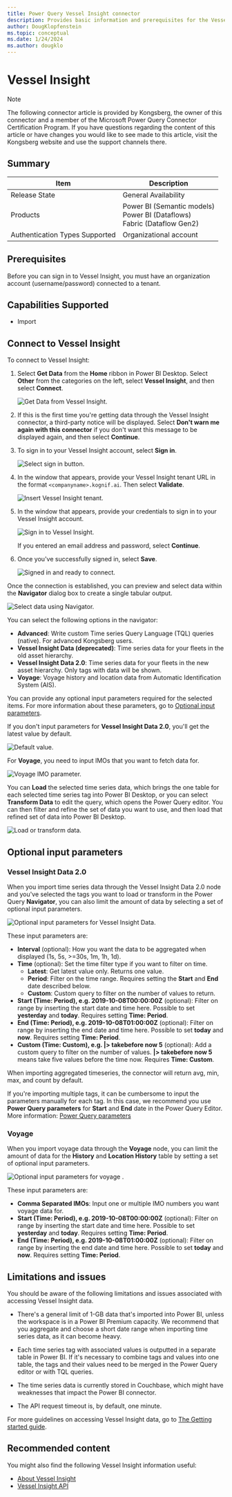 ```yaml
---
title: Power Query Vessel Insight connector
description: Provides basic information and prerequisites for the Vessel Insight connector, descriptions of the optional input parameters, and discusses limitations and issues you might encounter.
author: DougKlopfenstein
ms.topic: conceptual
ms.date: 1/24/2024
ms.author: dougklo
---
```


# Vessel Insight

> [!NOTE]
>The following connector article is provided by Kongsberg, the owner of this connector and a member of the Microsoft Power Query Connector Certification Program. If you have questions regarding the content of this article or have changes you would like to see made to this article, visit the Kongsberg website and use the support channels there.

## Summary

| Item | Description |
| ---- | ----------- |
| Release State | General Availability |
| Products | Power BI (Semantic models)<br/>Power BI (Dataflows)<br/>Fabric (Dataflow Gen2) |
| Authentication Types Supported | Organizational account |

## Prerequisites

Before you can sign in to Vessel Insight, you must have an organization account (username/password) connected to a tenant.

## Capabilities Supported

* Import

## Connect to Vessel Insight

To connect to Vessel Insight:

1. Select **Get Data** from the **Home** ribbon in Power BI Desktop. Select **Other** from the categories on the left, select **Vessel Insight**, and then select **Connect**.

   ![Get Data from Vessel Insight.](./media/vessel-insight/get-vi-data.png)

2. If this is the first time you're getting data through the Vessel Insight connector, a third-party notice will be displayed. Select **Don't warn me again with this connector** if you don't want this message to be displayed again, and then select **Continue**.

3. To sign in to your Vessel Insight account, select **Sign in**.

   ![Select sign in button.](./media/vessel-insight/sign-in.png)

4. In the window that appears, provide your Vessel Insight tenant URL in the format `<companyname>.kognif.ai`. Then select **Validate**.

    ![Insert Vessel Insight tenant.](./media/vessel-insight/tenant-url.png)

5. In the window that appears, provide your credentials to sign in to your Vessel Insight account.

   ![Sign in to Vessel Insight.](./media/vessel-insight/vi-sign-in.png)

   If you entered an email address and password, select **Continue**.

6. Once you've successfully signed in, select **Save**.

   ![Signed in and ready to connect.](./media/vessel-insight/signed-in.png)

Once the connection is established, you can preview and select data within the **Navigator** dialog box to create a single tabular output.

![Select data using Navigator.](./media/vessel-insight/navigator-view.png)

You can select the following options in the navigator:

* **Advanced**: Write custom Time series Query Language (TQL) queries (native). For advanced Kongsberg users.
* **Vessel Insight Data (deprecated)**: Time series data for your fleets in the old asset hierarchy.
* **Vessel Insight Data 2.0**: Time series data for your fleets in the new asset hierarchy. Only tags with data will be shown.
* **Voyage**: Voyage history and location data from Automatic Identification System (AIS).

You can provide any optional input parameters required for the selected items. For more information about these parameters, go to [Optional input parameters](#optional-input-parameters).

If you don't input parameters for **Vessel Insight Data 2.0**, you'll get the latest value by default.

![Default value.](./media/vessel-insight/navigator-default.png)

For **Voyage**, you need to input IMOs that you want to fetch data for.

![Voyage IMO parameter.](./media/vessel-insight/navigator-options-voyage-imo.png)

You can **Load** the selected time series data, which brings the one table for each selected time series tag into Power BI Desktop, or you can select **Transform Data** to edit the query, which opens the Power Query editor. You can then filter and refine the set of data you want to use, and then load that refined set of data into Power BI Desktop.

![Load or transform data.](./media/vessel-insight/load-transform.png)

## Optional input parameters

### Vessel Insight Data 2.0

When you import time series data through the Vessel Insight Data 2.0 node and you've selected the tags you want to load or transform in the Power Query **Navigator**, you can also limit the amount of data by selecting a set of optional input parameters.

![Optional input parameters for Vessel Insight Data.](./media/vessel-insight/navigator-options.png)

These input parameters are:

* **Interval** (optional): How you want the data to be aggregated when displayed (1s, 5s, >=30s, 1m, 1h, 1d).
* **Time** (optional): Set the time filter type if you want to filter on time.
  * **Latest**: Get latest value only. Returns one value.
  * **Period**: Filter on the time range. Requires setting the **Start** and **End** date described below.
  * **Custom**: Custom query to filter on the number of values to return.
* **Start (Time: Period), e.g. 2019-10-08T00:00:00Z** (optional): Filter on range by inserting the start date and time here. Possible to set **yesterday** and **today**. Requires setting **Time: Period**.
* **End (Time: Period), e.g. 2019-10-08T01:00:00Z** (optional): Filter on range by inserting the end date and time here. Possible to set **today** and **now**. Requires setting **Time: Period**.
* **Custom (Time: Custom), e.g. |> takebefore now 5** (optional): Add a custom query to filter on the number of values. **|> takebefore now 5** means take five values before the time now. Requires **Time: Custom**.

When importing aggregated timeseries, the connector will return avg, min, max, and count by default.

If you're importing multiple tags, it can be cumbersome to input the parameters manually for each tag. In this case, we recommend you use **Power Query parameters** for **Start** and **End** date in the Power Query Editor. More information: [Power Query parameters](../power-query-query-parameters.md)

### Voyage

When you import voyage data through the **Voyage** node, you can limit the amount of data for the **History** and **Location History** table by setting a set of optional input parameters.

![Optional input parameters for voyage .](./media/vessel-insight/navigator-options-voyage.png)

These input parameters are:

* **Comma Separated IMOs**: Input one or multiple IMO numbers you want voyage data for.
* **Start (Time: Period), e.g. 2019-10-08T00:00:00Z** (optional): Filter on range by inserting the start date and time here. Possible to set **yesterday** and **today**. Requires setting **Time: Period**.
* **End (Time: Period), e.g. 2019-10-08T01:00:00Z** (optional): Filter on range by inserting the end date and time here. Possible to set **today** and **now**. Requires setting **Time: Period**.

## Limitations and issues

You should be aware of the following limitations and issues associated with accessing Vessel Insight data.

* There's a general limit of 1-GB data that's imported into Power BI, unless the workspace is in a Power BI Premium capacity. We recommend that you aggregate and choose a short date range when importing time series data, as it can become heavy.

* Each time series tag with associated values is outputted in a separate table in Power BI. If it's necessary to combine tags and values into one table, the tags and their values need to be merged in the Power Query editor or with TQL queries.

* The time series data is currently stored in Couchbase, which might have weaknesses that impact the Power BI connector.

* The API request timeout is, by default, one minute.

For more guidelines on accessing Vessel Insight data, go to [The Getting started guide](https://view.officeapps.live.com/op/view.aspx?src=https%3A%2F%2Fwww.kongsberg.com%2Fglobalassets%2Fdigital%2Fsolutions%2Fvessel-insight%2Fpowerbi-gsx.pptx&wdOrigin=BROWSELINK).

## Recommended content

You might also find the following Vessel Insight information useful:

* [About Vessel Insight](https://www.kongsberg.com/digital/solutions/vessel-insight/)
* [Vessel Insight API](https://developer.kognif.ai/)
